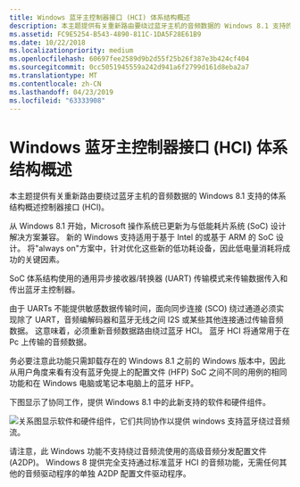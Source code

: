 ```yaml
---
title: Windows 蓝牙主控制器接口 (HCI) 体系结构概述
description: 本主题提供有关重新路由要绕过蓝牙主机的音频数据的 Windows 8.1 支持的体系结构概述控制器接口 (HCI)。
ms.assetid: FC9E5254-B543-4890-811C-1DA5F28E61B9
ms.date: 10/22/2018
ms.localizationpriority: medium
ms.openlocfilehash: 60697fee2589d9b2d55f25b26f387e3b424cf404
ms.sourcegitcommit: 0cc5051945559a242d941a6f2799d161d8eba2a7
ms.translationtype: MT
ms.contentlocale: zh-CN
ms.lasthandoff: 04/23/2019
ms.locfileid: "63333908"
---
```

# <a name="windows-bluetooth-host-controller-interface-hci-architectural-overview"></a>Windows 蓝牙主控制器接口 (HCI) 体系结构概述


本主题提供有关重新路由要绕过蓝牙主机的音频数据的 Windows 8.1 支持的体系结构概述控制器接口 (HCI)。

从 Windows 8.1 开始，Microsoft 操作系统已更新为与低能耗片系统 (SoC) 设计解决方案兼容。 新的 Windows 支持适用于基于 Intel 的或基于 ARM 的 SoC 设计。 将"always on"方案中，针对优化这些新的低功耗设备，因此低电量消耗将成功的关键因素。

SoC 体系结构使用的通用异步接收器/转换器 (UART) 传输模式来传输数据传入和传出蓝牙主控制器。

由于 UARTs 不能提供敏感数据传输时间，面向同步连接 (SCO) 绕过通道必须实现除了 UART，音频编解码器和蓝牙无线之间 I2S 或某些其他连接通过传输音频数据。 这意味着，必须重新音频数据路由绕过蓝牙 HCI。 蓝牙 HCI 将通常用于在 Pc 上传输的音频数据。

务必要注意此功能只需卸载存在的 Windows 8.1 之前的 Windows 版本中，因此从用户角度来看有没有蓝牙免提上的配置文件 (HFP) SoC 之间不同的用例的相同功能和在 Windows 电脑或笔记本电脑上的蓝牙 HFP。

下图显示了协同工作，提供 Windows 8.1 中的此新支持的软件和硬件组件。

![关系图显示软件和硬件组件，它们共同协作以提供 windows 支持蓝牙绕过音频流。](images/btth-bypass-arch.png)

请注意，此 Windows 功能不支持绕过音频流使用的高级音频分发配置文件 (A2DP)。 Windows 8 提供完全支持通过标准蓝牙 HCI 的音频功能，无需任何其他的音频驱动程序的单独 A2DP 配置文件驱动程序。

 

 




